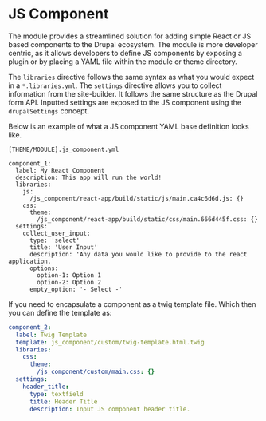 # JS Component

The module provides a streamlined solution for adding simple React or JS based components to the Drupal ecosystem. The module is more developer centric, as it allows developers to define JS components by exposing a plugin or by placing a YAML file within the module or theme directory.

The `libraries` directive follows the same syntax as what you would expect in a `*.libraries.yml`. The `settings` directive allows you to collect information from the site-builder. It follows the same structure as the Drupal form API. Inputted settings are exposed to the JS component using the `drupalSettings` concept.

Below is an example of what a JS component YAML base definition looks like. 


`[THEME/MODULE].js_component.yml`

```
component_1:
  label: My React Component
  description: This app will run the world!
  libraries:
    js:
      /js_component/react-app/build/static/js/main.ca4c6d6d.js: {}
    css:
      theme:
        /js_component/react-app/build/static/css/main.666d445f.css: {}
  settings:
    collect_user_input:
      type: 'select'
      title: 'User Input'
      description: 'Any data you would like to provide to the react application.'
      options:
        option-1: Option 1
        option-2: Option 2
      empty_option: '- Select -'

```

If you need to encapsulate a component as a twig template file. Which then you can define the template as:

```yaml
component_2:
  label: Twig Template
  template: js_component/custom/twig-template.html.twig
  libraries:
    css:
      theme:
        /js_component/custom/main.css: {}
  settings:
    header_title:
      type: textfield
      title: Header Title
      description: Input JS component header title.
```


